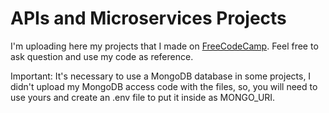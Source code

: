 # APIs and Microservices Projects

I'm uploading here my projects that I made on <a href="https://www.freecodecamp.org">FreeCodeCamp</a>. Feel free to ask question and use my code as reference.

Important: It's necessary to use a MongoDB database in some projects, I didn't upload my MongoDB access code with the files, so, you will need to use yours and create an .env file to put it inside as MONGO_URI.
